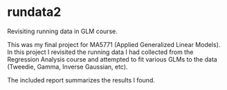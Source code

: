 # rundata2
Revisiting running data in GLM course.

This was my final project for MA5771 (Applied Generalized Linear Models). In this project I revisited the running data I had collected from the Regression Analysis course and attempted to fit various GLMs to the data (Tweedie, Gamma, Inverse Gaussian, etc).

The included report summarizes the results I found.
